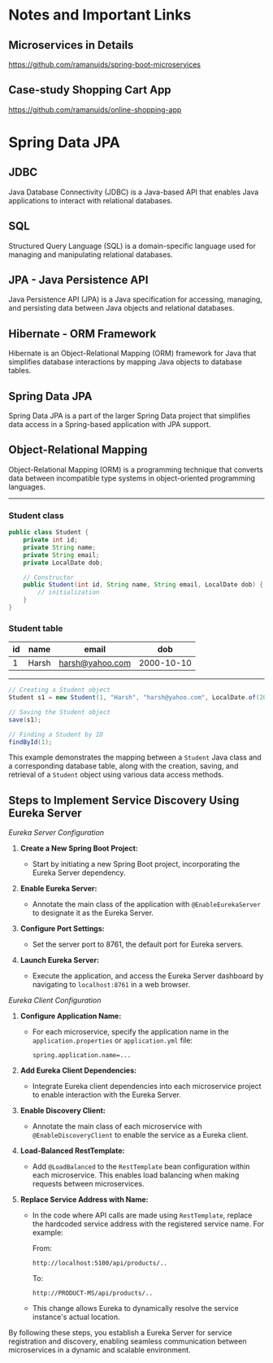 # Notes and Important Links

## Microservices in Details

https://github.com/ramanujds/spring-boot-microservices

## Case-study Shopping Cart App

https://github.com/ramanujds/online-shopping-app

# Spring Data JPA

## JDBC

Java Database Connectivity (JDBC) is a Java-based API that enables Java applications to interact with relational databases.

## SQL

Structured Query Language (SQL) is a domain-specific language used for managing and manipulating relational databases.

## JPA - Java Persistence API

Java Persistence API (JPA) is a Java specification for accessing, managing, and persisting data between Java objects and relational databases.

## Hibernate - ORM Framework

Hibernate is an Object-Relational Mapping (ORM) framework for Java that simplifies database interactions by mapping Java objects to database tables.

## Spring Data JPA

Spring Data JPA is a part of the larger Spring Data project that simplifies data access in a Spring-based application with JPA support.

## Object-Relational Mapping

Object-Relational Mapping (ORM) is a programming technique that converts data between incompatible type systems in object-oriented programming languages.

---

### Student class

```java
public class Student {
    private int id;
    private String name;
    private String email;
    private LocalDate dob;

    // Constructor
    public Student(int id, String name, String email, LocalDate dob) {
        // initialization
    }
}
```

### Student table

| id  | name  | email              | dob       |
| --- | ----- | ------------------ | --------- |
| 1   | Harsh | harsh@yahoo.com    | 2000-10-10 |

---

```java
// Creating a Student object
Student s1 = new Student(1, "Harsh", "harsh@yahoo.com", LocalDate.of(2000, 10, 10));

// Saving the Student object
save(s1);

// Finding a Student by ID
findById(1);
```

This example demonstrates the mapping between a `Student` Java class and a corresponding database table, along with the creation, saving, and retrieval of a `Student` object using various data access methods.


## Steps to Implement Service Discovery Using Eureka Server

*Eureka Server Configuration*

1. **Create a New Spring Boot Project:**
   - Start by initiating a new Spring Boot project, incorporating the Eureka Server dependency.

2. **Enable Eureka Server:**
   - Annotate the main class of the application with `@EnableEurekaServer` to designate it as the Eureka Server.

3. **Configure Port Settings:**
   - Set the server port to 8761, the default port for Eureka servers.

4. **Launch Eureka Server:**
   - Execute the application, and access the Eureka Server dashboard by navigating to `localhost:8761` in a web browser.

*Eureka Client Configuration*

1. **Configure Application Name:**
   - For each microservice, specify the application name in the `application.properties` or `application.yml` file:

     ```properties
     spring.application.name=...
     ```

2. **Add Eureka Client Dependencies:**
   - Integrate Eureka client dependencies into each microservice project to enable interaction with the Eureka Server.

3. **Enable Discovery Client:**
   - Annotate the main class of each microservice with `@EnableDiscoveryClient` to enable the service as a Eureka client.

4. **Load-Balanced RestTemplate:**
   - Add `@LoadBalanced` to the `RestTemplate` bean configuration within each microservice. This enables load balancing when making requests between microservices.

5. **Replace Service Address with Name:**
   - In the code where API calls are made using `RestTemplate`, replace the hardcoded service address with the registered service name. For example:

     From:
     ```text
     http://localhost:5100/api/products/..
     ```

     To:
     ```text
     http://PRODUCT-MS/api/products/..
     ```

   - This change allows Eureka to dynamically resolve the service instance's actual location.

By following these steps, you establish a Eureka Server for service registration and discovery, enabling seamless communication between microservices in a dynamic and scalable environment.
